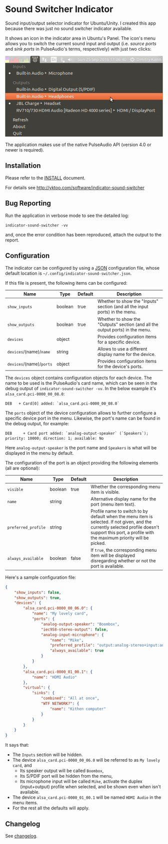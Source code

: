 Sound Switcher Indicator
========================

Sound input/output selector indicator for Ubuntu/Unity. I created this app because there was just no sound switcher indicator available.

It shows an icon in the indicator area in Ubuntu's Panel. The icon's menu allows you to switch the current sound input and output (i.e. *source ports* and *sink ports* in PulseAudio's terms, respectively) with just two clicks:

![Screenshot of the indicator](Screenshot.png)

The application makes use of the native PulseAudio API (version 4.0 or newer is required).


Installation
------------

Please refer to the [INSTALL](INSTALL) document.

For details see http://yktoo.com/software/indicator-sound-switcher


Bug Reporting
-------------

Run the application in verbose mode to see the detailed log:

    indicator-sound-switcher -vv

and, once the error condition has been reproduced, attach the output to the report.


Configuration
-------------

The indicator can be configured by using a [JSON](https://en.wikipedia.org/wiki/JSON) configuration file, whose default location is `~/.config/indicator-sound-switcher.json`.

If this file is present, the following items can be configured:

| Name                    | Type    | Default | Description                                                                   |
|-------------------------|---------|---------|-------------------------------------------------------------------------------|
| `show_inputs`           | boolean | true    | Whether to show the "Inputs" section (and all the input ports) in the menu.   |
| `show_outputs`          | boolean | true    | Whether to show the "Outputs" section (and all the output ports) in the menu. |
| `devices`               | object  |         | Provides configuration items for a specific device.                           |
| `devices`/(name)/`name` | string  |         | Allows to use a different display name for the device.                        |
| `devices`/(name)/`ports`| object  |         | Provides configuration items for the device's ports.                          |

The `devices` object contains configuration objects for each device. The name to be used is the PulseAudio's card name, which can be seen in the debug output of `indicator-sound-switcher -vv`. In the below example it's `alsa_card.pci-0000_00_08.0`:

    DEB   + Card[0] added: `alsa_card.pci-0000_00_08.0`

The `ports` object of the device configuration allows to further configure a specific device port in the menu. Likewise, the port's name can be found in the debug output, for example:

    DEB     + Card port added: `analog-output-speaker` (`Speakers`); priority: 10000; direction: 1; available: No

Here `analog-output-speaker` is the port name and `Speakers` is what will be displayed in the menu by default.

The configuration of the port is an object providing the following elements (all are optional):

| Name                    | Type    | Default | Description                                                                                                 |
|-------------------------|---------|---------|-------------------------------------------------------------------------------------------------------------|
| `visible`               | boolean | true    | Whether the corresponding menu item is visible.                                                             |
| `name`                  | string  |         | Alternative display name for the port (menu item text).                                                     |
| `preferred_profile`     | string  |         | Profile name to switch to by default when the menu item is selected. If not given, and the currently selected profile doesn't support this port, a profile with the maximum priority will be picked. |
| `always_available`      | boolean | false   | If `true`, the corresponding menu item will be displayed disregarding whether or not the port is available. |

Here's a sample configuration file:

```JSON
{
    "show_inputs": false,
    "show_outputs": true,
    "devices": {
        "alsa_card.pci-0000_00_06.0": {
            "name": "My lovely card",
            "ports": {
                "analog-output-speaker": "Boombox",
                "iec958-stereo-output": false,
                "analog-input-microphone": {
                    "name": "Mike",
                    "preferred_profile": "output:analog-stereo+input:analog-stereo",
                    "always_available": true
                }
            }
        },
        "alsa_card.pci-0000_01_00.1": {
            "name": "HDMI Audio"
        },
        "virtual": {
            "sinks": {
                "combined": "All at once",
                "WTF NETWORK?": {
                    "name": "Kithen computer"
                }
            }
        }
    }
}
```

It says that:

* The `Inputs` section will be hidden.
* The device `alsa_card.pci-0000_00_06.0` will be referred to as `My lovely card`, and
  * Its speaker output will be called `Boombox`,
  * Its S/PDIF port will be hidden from the menu,
  * Its microphone input will be called `Mike`, activate the duplex (input+output) profile when selected, and be shown even when isn't available.
* The device `alsa_card.pci-0000_01_00.1` will be named `HDMI Audio` in the menu items.
* For the rest all the defaults will apply.

Changelog
---------

See [changelog](debian/changelog).
